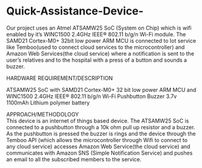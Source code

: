 # Quick-Assistance-Device-
Our project uses an Atmel ATSAMW25 SoC (System on Chip) which is wifi enabled by it’s WINC1500 2.4GHz IEEE® 802.11 b/g/n Wi-Fi module. The SAMD21 Cortex-M0+ 32bit low power ARM MCU is connected to Iot service like Temboo(used to connect cloud services to the microcontroller) and  Amazon Web Services(the cloud service) where a notification is sent to the user’s relatives and to the hospital with a press of a button and sounds a buzzer. 

HARDWARE REQUIREMENT/DESCRIPTION

ATSAMW25 SoC with SAMD21 Cortex-M0+ 32 bit low power ARM MCU and  WINC1500 2.4GHz IEEE® 802.11 b/g/n Wi-Fi
Pushbutton 
Buzzer 
3.7v 1100mAh Lithium polymer battery

APPROACH/METHODOLOGY       
This device is an internet of things based device. The ATSAMW25 SoC is connected to a pushbutton through a 10k ohm pull up resistor and a buzzer. As the pushbutton is pressed the buzzer is rings and the device through the Temboo API (which allows the microcontroller through  Wifi to connect to any cloud service)  accesses Amazon Web Service(the cloud service) and communicates with Amazon SNS (Simple Notification Service) and pushes an email to all the subscribed members to the service. 
